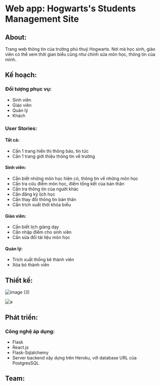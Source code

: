 # Web app: Hogwarts's Students Management Site

## About: 
Trang web thông tin của trường phù thuỷ Hogwarts. Nơi mà học sinh, giáo viên có thể xem thời gian biểu cũng như chỉnh sửa môn học, thông tin của mình.


## Kế hoạch:

### Đối tượng phục vụ:
* Sinh viên
* Giáo viên
* Quản lý
* Khách

### User Stories:
#### Tất cả:
* Cần 1 trang hiển thị thông báo, tin tức
* Cần 1 trang giới thiệu thông tin về trường

#### Sinh viên:
* Cần biết những môn học hiện có, thông tin về những môn học
* Cần tra cứu điểm môn học, điểm tổng kết của bản thân
* Cần tra thông tin của người khác
* Cần đăng ký lịch học 
* Cần thay đổi thông tin bản thân
* Cần trích xuất thời khóa biểu

#### Giáo viên:
* Cần biết lịch giảng dạy
* Cần nhập điểm cho sinh viên
* Cần sửa đổi tài liệu môn học

#### Quản lý:
* Trích xuất thống kê thành viên
* Xóa bỏ thành viên

## Thiết kế:
![image (3)](https://user-images.githubusercontent.com/54926438/110513328-ae753280-8138-11eb-8b31-cb39a887cfeb.png)

![a](https://user-images.githubusercontent.com/54926438/110513370-bb922180-8138-11eb-9fdd-73e57bd007ba.png)

## Phát triển:
### Công nghệ áp dụng:
* Flask
* React.js
* Flask-Sqlalchemy
* Server backend xây dựng trên Heroku, với database URL của PostgresSQL
## Team:
